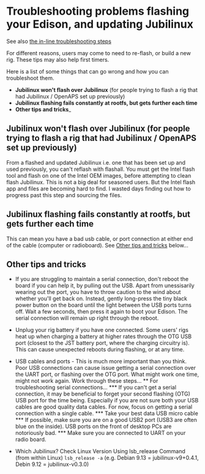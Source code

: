 # Troubleshooting problems flashing your Edison, and updating Jubilinux

See also [the in-line troubleshooting steps](https://openaps.readthedocs.io/en/latest/docs/Resources/Edison-Flashing/all-computers-flash.html#troubleshooting)

For different reasons, users may come to need to re-flash, or build a new rig. These tips may also help first timers.

Here is a list of some things that can go wrong and how you can troubleshoot them.

* __Jubilinux won't flash over Jubilinux__ (for people trying to flash a rig that had Jubilinux / OpenAPS set up previously)
* __Jubilinux flashing fails constantly at rootfs, but gets further each time__
* __Other tips and tricks___

## Jubilinux won't flash over Jubilinux (for people trying to flash a rig that had Jubilinux / OpenAPS set up previously)

From a flashed and updated Jubilinux i.e. one that has been set up and used previously, you can't reflash with flashall. You must get the Intel flash tool and flash on one of the Intel OEM images, before attempting to clean flash Jubilinux. This is not a big deal for seasoned users. But the Intel flash app and files are becoming hard to find. I wasted days finding out how to progress past this step and sourcing the files.

## Jubilinux flashing fails constantly at rootfs, but gets further each time

This can mean you have a bad usb cable, or port connection at either end of the cable (computer or radioboard). See [Other tips and tricks](#Other-tips-and-tricks) below...

## Other tips and tricks
* If you are struggling to maintain a serial connection, don't reboot the board if you can help it, by pulling out the USB. Apart from unessisarily wearing out the port, you have to throw caution to the wind about whether you'll get back on. Instead, gently long-press the tiny black power button on the board until the light between the USB ports turns off. Wait a few seconds, then press it again to boot your Edison. The serial connection will remain up right through the reboot.
* Unplug your rig battery if you have one connected. Some users' rigs heat up when charging a battery at higher rates through the OTG USB port (closest to the JST battery port, where the charging circuitry is). This can cause unexpected reboots during flashing, or at any time.
* USB cables and ports - This is much more important than you think. Poor USB connections can cause issue getting a serial connection over the UART port, or flashing over the OTG port. What might work one time, might not work again. Work through these steps...
** For troubleshooting serial connections...
*** If you can't get a serial connection, it may be beneficial to forget your second flashing (OTG) USB port for the time being. Especially if you are not sure both your USB cables are good quality data cables. For now, focus on getting a serial connection with a single cable.
*** Take your best data USB micro cable
*** If possible, make sure you are on a good USB2 port (USB3 are often blue on the inside). USB ports on the front of desktop PCs are notoriously bad.
*** Make sure you are connected to UART on your radio board.

* Which Jubilinux? Check Linux Version Using lsb_release Command (from within Linux) `lsb_release -a` (e.g. Debian 9.13 = jubilinux-v9+0.4.1, Debin 9.12 = jubilinux-v0.3.0)


